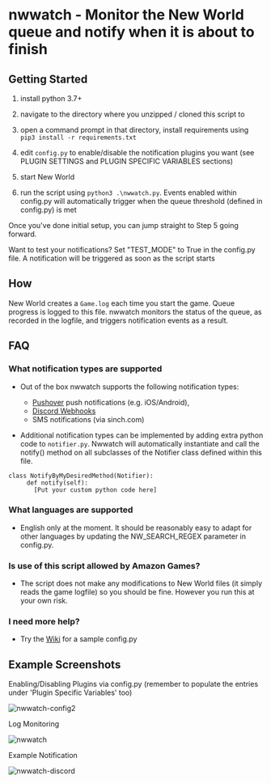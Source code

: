 # nwwatch - Monitor the New World queue and notify when it is about to finish

## Getting Started
1. install python 3.7+

2. navigate to the directory where you unzipped / cloned this script to 

3. open a command prompt in that directory, install requirements using `pip3 install -r requirements.txt`

4. edit `config.py` to enable/disable the notification plugins you want (see PLUGIN SETTINGS and PLUGIN SPECIFIC VARIABLES sections)

5. start New World

6. run the script using `python3 .\nwwatch.py`. Events enabled within config.py will automatically trigger when the queue threshold (defined in config.py) is met

Once you've done initial setup, you can jump straight to Step 5 going forward.

Want to test your notifications? Set "TEST_MODE" to True in the config.py file. A notification will be triggered as soon as the script starts

## How

New World creates a `Game.log` each time you start the game. Queue progress is logged to this file. nwwatch monitors the status of the queue, as recorded in the logfile, and triggers notification events as a result.

## FAQ

### What notification types are supported
* Out of the box nwwatch supports the following notification types:
    * [Pushover](https://pushover.net) push notifications (e.g. iOS/Android),
    * [Discord Webhooks](https://support.discord.com/hc/en-us/articles/228383668-Intro-to-Webhooks)
    * SMS notifications (via sinch.com)

* Additional notification types can be implemented by adding extra python code to `notifier.py`. Nwwatch will automatically instantiate and call the notify() method on all subclasses of the Notifier class defined within this file. 
```
class NotifyByMyDesiredMethod(Notifier):
     def notify(self):
       [Put your custom python code here]
```

### What languages are supported
* English only at the moment. It should be reasonably easy to adapt for other languages by updating the NW_SEARCH_REGEX parameter in config.py. 

### Is use of this script allowed by Amazon Games?
* The script does not make any modifications to New World files (it simply reads the game logfile) so you should be fine. However you run this at your own risk.

### I need more help?
* Try the [Wiki](https://github.com/Rawr0/nwwatch/wiki) for a sample config.py

## Example Screenshots
Enabling/Disabling Plugins via config.py (remember to populate the entries under 'Plugin Specific Variables' too)

![nwwatch-config2](https://user-images.githubusercontent.com/18738504/135720182-fef5d758-0f0d-49e8-8008-dae8473da81b.png)

Log Monitoring

![nwwatch](https://user-images.githubusercontent.com/18738504/135712635-e31d3d9f-2432-4cb0-9c04-3d9dae85e320.png)

Example Notification

![nwwatch-discord](https://user-images.githubusercontent.com/18738504/135712639-3ca713eb-f334-4961-896d-47dabbdae6f6.png)

